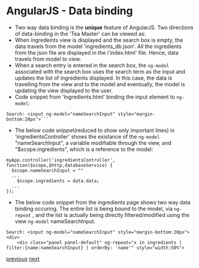 # AngularJS - Data binding
* Two way data binding is the **unique** feature of AngularJS. Two directions of data-binding in the 'Tea Master' can be viewed as:
* When ingredeints view is displayed and the search box is empty, the data travels from the model 'ingredients_db.json'. All the ingredients from the json file are displayed in the i'index.html' file. Hence, data travels from model to view.
* When a search entry is entered in the search box, the `ng-model` associated with the search box uses the search term as the input and updates the list of ingredients displayed. In this case, the data is travelling from the view and to the model and eventually, the model is updating the view displayed to the user.
* Code snippet from 'Ingredients.html' binding the input element to `ng-model`:
```
Search: <input ng-model="nameSearchInput" style="margin-bottom:20px">```
```
* The below code snippet(reduced to show only important lines) in 'ingredientsController' shows the existance of the `ng-model` "nameSearchInput", a variable modifiable through the view, and "$scope.ingredients", which is a reference to the model:
```
myApp.controller('ingredientsController', function($scope,$http,databaseService) {
  $scope.nameSearchInput = ""
  ...
  	$scope.ingredients = data.data;
  ...
});
```
* The below code snippet from the ingredients page shows two way data binding occuring. The entire list is being bound to the model, via `ng-repeat` , and the list is actually being directly filtered/modified using the view `ng-model` nameSearchInput. 
```
Search: <input ng-model="nameSearchInput" style="margin-bottom:20px">
<div>
    <div class="panel panel-default" ng-repeat="x in ingredients | filter:{name:nameSearchInput} | orderBy: 'name'" style="width:50%">
```

[previous](Slide9_Directives.md)    [next](Slide11_ExpressionsFilters.md)
